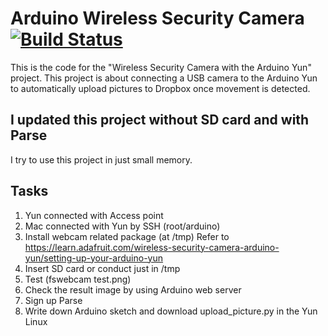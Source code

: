 # Arduino Wireless Security Camera [![Build Status](https://travis-ci.org/openhomeautomation/arduino-yun-camera.svg)](https://travis-ci.org/openhomeautomation/arduino-yun-camera)

This is the code for the "Wireless Security Camera with the Arduino Yun" project. This project is about connecting a USB camera to the Arduino Yun to automatically upload pictures to Dropbox once movement is detected.

## I updated this project without SD card and with Parse
I try to use this project in just small memory.

## Tasks
1. Yun connected with Access point
2. Mac connected with Yun by SSH (root/arduino)
3. Install webcam related package (at /tmp)
   Refer to https://learn.adafruit.com/wireless-security-camera-arduino-yun/setting-up-your-arduino-yun
4. Insert SD card or conduct just in /tmp
5. Test (fswebcam test.png)
6. Check the result image by using Arduino web server
7. Sign up Parse
8. Write down Arduino sketch and download upload_picture.py in the Yun Linux


